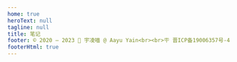 ```yaml
---
home: true
heroText: null
tagline: null
title: 笔记
footer: © 2020 – 2023 🌸 宇凌喵 @ Aayu Yain<br><br>🪧 晋ICP备19006357号-4
footerHtml: true
---
```


<div class="container">
  <div class="container-item" v-for="(item) in notes">
    <Note :title="item.title" :imgSrc="item.imgSrc" :update="item.update" :path="item.path"/>
  </div>
</div>

<script setup>
import { ref } from 'vue'

const notes = ref([]);
notes.value = [
    {
        title: '基础汉英类义词典-音频版',
        imgSrc: './img/cover.jpg',
        update: '2023-04-09 04:28:32',
        path: 'https://study.aayu.today/thesaurus/'
    },{
        title: '全栈学习笔记',
        imgSrc: './img/cover2-2-2.jpg',
        update: '2023-04-09 04:30:07',
        path: 'https://study.aayu.today/fullstack/'
    },{
        title: '书籍阅读',
        imgSrc: './img/cover3.jpg',
        update: '2023-04-22 22:22:08',
        path: 'https://study.aayu.today/books/'
    },
]
</script>

<style>
  .home {
    padding: 60px 0 0 0; 
    margin: 0;
    width: 100%;
    max-width: 100%;
    display: flex;
    justify-content: center;
    flex-direction: column;
  }
  .home .theme-default-content {
    max-width: 60%;
    min-height: 70vh;
    margin: 3vw 20% 2vw 20%;
  }
  .container {
    width: 100%;
    display: flex;
    flex-wrap: wrap;
    justify-content: flex-start;
  }
  .container .container-item {
    min-width: 25%;
    display: flex;
    justify-content: center;
  }
</style>

